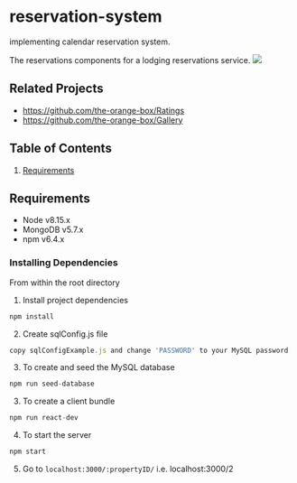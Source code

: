 # reservation-system
implementing calendar reservation system.

The reservations components for a lodging reservations service.
![](Lodging-Reservations-System.gif)

## Related Projects
  - https://github.com/the-orange-box/Ratings
  - https://github.com/the-orange-box/Gallery

## Table of Contents
1. [Requirements](#requirements)

## Requirements
- Node v8.15.x
- MongoDB v5.7.x
- npm v6.4.x

### Installing Dependencies
From within the root directory


1. Install project dependencies
```javascript
npm install
```

2. Create sqlConfig.js file
```javascript
copy sqlConfigExample.js and change 'PASSWORD' to your MySQL password
```

3. To create and seed the MySQL database
```javascript
npm run seed-database
```

3. To create a client bundle
```javascript
npm run react-dev
```

4. To start the server
```javascript
npm start
```

5. Go to `localhost:3000/:propertyID/` i.e. localhost:3000/2


